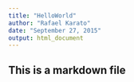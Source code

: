 ```yaml
---
title: "HelloWorld"
author: "Rafael Karato"
date: "September 27, 2015"
output: html_document
---
```


## This is a markdown file
